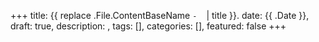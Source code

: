 +++
title: {{ replace .File.ContentBaseName `-` ` ` | title }}.
date: {{ .Date }},
draft: true,
description: ,
tags: [],
categories: [],
featured: false
+++
